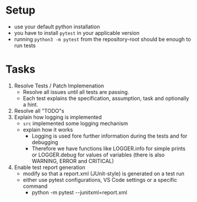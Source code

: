 # Setup

- use your default python installation
- you have to install `pytest` in your applicable version
- running `python3 -m pytest` from the repository-root should be enough to run tests

# Tasks

1. Resolve Tests / Patch Implemenation
   - Resolve all issues until all tests are passing.
   - Each test explains the specification, assumption, task and optionally a hint.
2. Resolve all "TODO"s
3. Explain how logging is implemented
   - `src` implemented some logging mechanism
   - explain how it works
      - Logging is used fore further information during the tests and for debugging
      - Therefore we have functions like LOGGER.info for simple prints or LOGGER.debug for  values of variables (there is also WARNING, ERROR and CRITICAL)
4. Enable test report generation
   - modify so that a report.xml (JUnit-style) is generated on a test run
   - either use pytest configurations, VS Code settings or a specific command
      - python -m pytest --junitxml=report.xml
